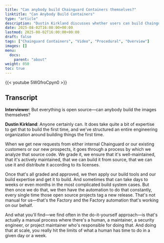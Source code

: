 ```yaml
---
title: "Can anybody build Chainguard Containers themselves?"
linktitle: "Can Anybody Build Containers"
type: "article"
description: "Dustin Kirkland discusses whether users can build Chainguard Containers on their own"
date: 2025-08-02T16:00:00+00:00
lastmod: 2025-08-02T16:00:00+00:00
draft: false
tags: ["Chainguard Containers", "Video", "Procedural", "Overview"]
images: []
menu:
  docs:
    parent: "about"
weight: 050
toc: true
---
```


{{< youtube 5WGfroCpyn0 >}}

## Transcript

**Interviewer**: But everything is open source—can anybody build the images themselves?

**Dustin Kirkland**: Anyone certainly can. It does take quite a bit of expertise to get that to build the first time, and we've structured an entire engineering organization around building things the first time.

When we get new requests from either internal Chainguard or our existing customers or our new prospects, it goes through a process by which we analyze that source code. We grade it, we ensure that it's well-maintained, that it's actively maintained, that we can build it from source, that we can use it and distribute it according to its licenses.

Once that's all graded and approved, we then apply our build tools and our build expertise and get it to build. And sometimes that can take days to weeks or even months in the most complicated build system cases. But then once we do that, we then have the automation to do that constantly, every single time those open source projects tag a new release. That's not manual for us—that's the Factory and the Factory automation that's working on our behalf.

And what you'll find—we find often in the do-it-yourself approach—is that's actually a manual process where there's a human, a maintainer, a security engineer, or project maintainer who's responsible for doing that. And doing that at scale, you really hit the limits of what a human has time to do in a given day or a week.